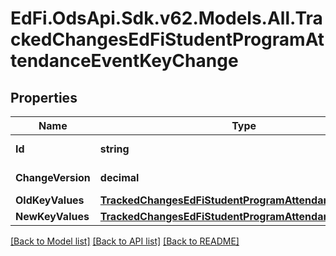 # EdFi.OdsApi.Sdk.v62.Models.All.TrackedChangesEdFiStudentProgramAttendanceEventKeyChange

## Properties

Name | Type | Description | Notes
------------ | ------------- | ------------- | -------------
**Id** | **string** | Resource identifier | [optional] 
**ChangeVersion** | **decimal** | Change version | [optional] 
**OldKeyValues** | [**TrackedChangesEdFiStudentProgramAttendanceEventKey**](TrackedChangesEdFiStudentProgramAttendanceEventKey.md) |  | [optional] 
**NewKeyValues** | [**TrackedChangesEdFiStudentProgramAttendanceEventKey**](TrackedChangesEdFiStudentProgramAttendanceEventKey.md) |  | [optional] 

[[Back to Model list]](../../README.md#documentation-for-models) [[Back to API list]](../../README.md#documentation-for-api-endpoints) [[Back to README]](../../README.md)

